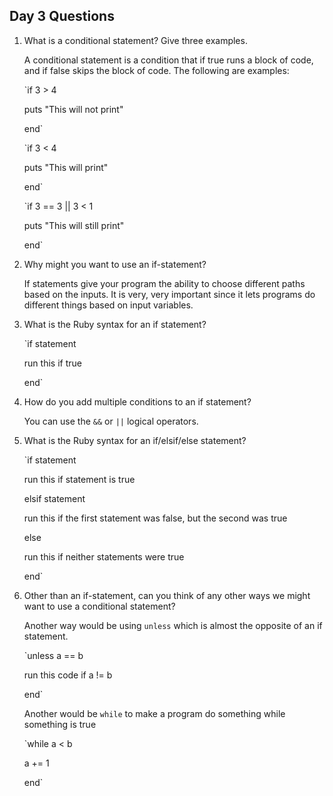 ## Day 3 Questions

1. What is a conditional statement? Give three examples.

   A conditional statement is a condition that if true runs a block of code, and if false
   skips the block of code. The following are examples:

   `if 3 > 4  

      puts "This will not print"  

    end`  

   `if 3 < 4  

      puts "This will print"  

    end`  

   `if 3 == 3 || 3 < 1  

      puts "This will still print"  

    end`  

1. Why might you want to use an if-statement?

   If statements give your program the ability to choose different paths based
   on the inputs. It is very, very important since it lets programs do different
   things based on input variables.

1. What is the Ruby syntax for an if statement?

   `if statement  

      run this if true  

    end`

1. How do you add multiple conditions to an if statement?

   You can use the `&&` or `||` logical operators.

1. What is the Ruby syntax for an if/elsif/else statement?

   `if statement  

      run this if statement is true  

    elsif statement  

      run this if the first statement was false, but the second was true  

    else  

      run this if neither statements were true  

    end`  

1. Other than an if-statement, can you think of any other ways we might want to use a conditional statement?

   Another way would be using `unless` which is almost the opposite of an if statement.

   `unless a == b  

      run this code if a != b  

    end`

    Another would be `while` to make a program do something while something is true

    `while a < b  

      a += 1  
      
    end`
